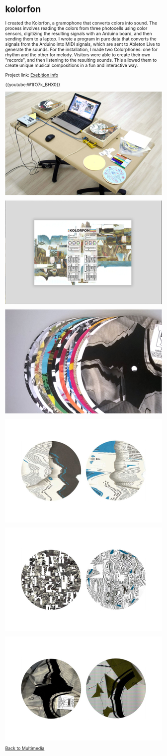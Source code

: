 # kolorfon

I created the Kolorfon, a gramophone that converts colors into sound. The process involves reading the colors from three photocells using color sensors, digitizing the resulting signals with an Arduino board, and then sending them to a laptop. I wrote a program in pure data that converts the signals from the Arduino into MIDI signals, which are sent to Ableton Live to generate the sounds. For the installation, I made two Colorphones: one for rhythm and the other for melody. Visitors were able to create their own "records", and then listening to the resulting sounds. This allowed them to create unique musical compositions in a fun and interactive way.

Project link:
[Exebition info](http://dejangrba.org/teaching/en/transmedia/exhibitions/2015-transsampler.php)

{{youtube:W1fO7k_BHX0}}

![kolorfon](images/kolorfon1.jpg)

![kolorfon](images/kolorfon2.jpg)

![kolorfon](images/kolorfon3.jpg)

![kolorfon](images/kolorfon4.jpg)

![kolorfon](images/kolorfon5.jpg)

![kolorfon](images/kolorfon6.jpg)

[Back to Multimedia](multimedia.html)
